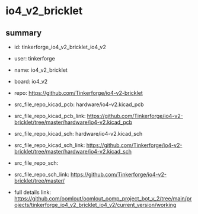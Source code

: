 # io4_v2_bricklet
 
## summary 
* id: tinkerforge_io4_v2_bricklet_io4_v2
* user: tinkerforge
* name: io4_v2_bricklet
* board: io4_v2
* repo: https://github.com/Tinkerforge/io4-v2-bricklet
* src_file_repo_kicad_pcb: hardware/io4-v2.kicad_pcb
* src_file_repo_kicad_pcb_link: https://github.com/Tinkerforge/io4-v2-bricklet/tree/master/hardware/io4-v2.kicad_pcb
* src_file_repo_kicad_sch: hardware/io4-v2.kicad_sch
* src_file_repo_kicad_sch_link: https://github.com/Tinkerforge/io4-v2-bricklet/tree/master/hardware/io4-v2.kicad_sch

* src_file_repo_sch: 
* src_file_repo_sch_link: https://github.com/Tinkerforge/io4-v2-bricklet/tree/master/
* full details link: https://github.com/oomlout/oomlout_oomp_project_bot_v_2/tree/main/projects/tinkerforge_io4_v2_bricklet_io4_v2/current_version/working  







